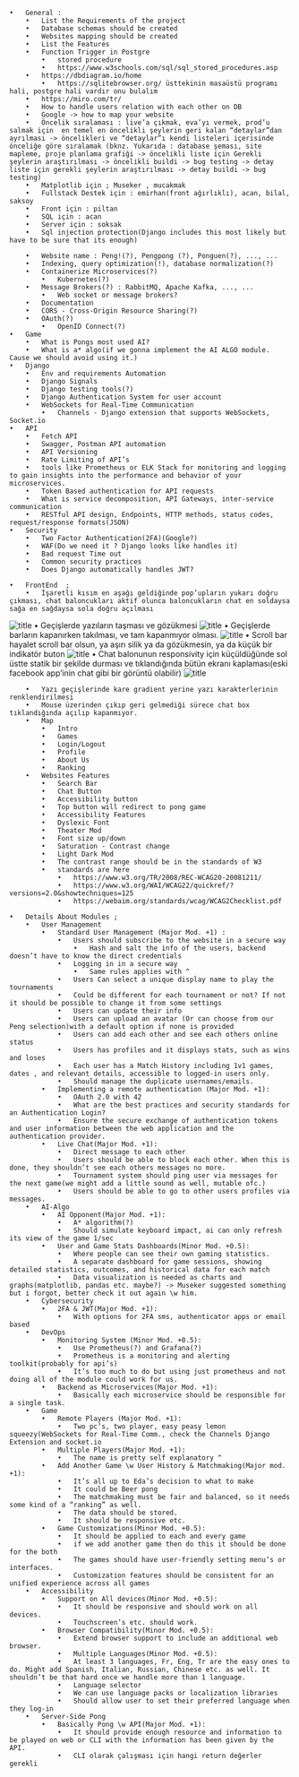 	•	General :
		•	List the Requirements of the project
		•	Database schemas should be created
		•	Websites mapping should be created
		•	List the Features
		•	Function Trigger in Postgre
			•	stored procedure
			•	https://www.w3schools.com/sql/sql_stored_procedures.asp
		•	https://dbdiagram.io/home
			•	https://sqlitebrowser.org/ üsttekinin masaüstü programı hali, postgre hali vardır onu bulalım
		•	https://miro.com/tr/
		•	How to handle users relation with each other on DB
		•	Google -> how to map your website
		•	Öncelik sıralaması : live’a çıkmak, eva’yı vermek, prod’u salmak için  en temel en öncelikli şeylerin geri kalan “detaylar”dan ayrılması -> öncelikleri ve “detaylar”ı kendi listeleri içerisinde önceliğe göre sıralamak (bknz. Yukarıda : database şeması, site mapleme, proje planlama grafiği -> öncelikli liste için Gerekli şeylerin araştırılması -> öncelikli buildi -> bug testing -> detay liste için gerekli şeylerin araştırılması -> detay buildi -> bug testing)
		•	Matplotlib için ; Museker , mucakmak
		•	Fullstack Destek için : emirhan(front ağırlıklı), acan, bilal, saksoy
		•	Front için : piltan
		•	SQL için : acan
		•	Server için : soksak
		•	Sql injection protection(Django includes this most likely but have to be sure that its enough)

		•	Website name : Peng!(?), Pengpong (?), Ponguen(?), ..., ...
		•	Indexing, query optimization(!), database normalization(?)
		•	Containerize Microservices(?)
			•	Kubernetes(?)
		•	Message Brokers(?) : RabbitMQ, Apache Kafka, ..., ...
			•	Web socket or message brokers?
		•	Documentation
		•	CORS - Cross-Origin Resource Sharing(?)
		•	OAuth(?)
			•	OpenID Connect(?)
	•	Game
		•	What is Pongs most used AI?
		•	What is a* algo(if we gonna implement the AI ALGO module. Cause we should avoid using it.)
	•	Django
		•	Env and requirements Automation
		•	Django Signals
		•	Django testing tools(?)
		•	Django Authentication System for user account
		•	WebSockets for Real-Time Communication
			•	Channels - Django extension that supports WebSockets, Socket.io
	•	API
		•	Fetch API
		•	Swagger, Postman API automation
		•	API Versioning
		•	Rate Limiting of API’s
		•	tools like Prometheus or ELK Stack for monitoring and logging to gain insights into the performance and behavior of your microservices.
		•	Token Based authentication for API requests
		•	What is service decomposition, API Gateways, inter-service communication
		•	RESTful API design, Endpoints, HTTP methods, status codes, request/response formats(JSON)
	•	Security
		•	Two Factor Authentication(2FA)(Google?)
		•	WAF(Do we need it ? Django looks like handles it)
		•	Bad request Time out
		•	Common security practices
		•	Does Django automatically handles JWT?

	•	FrontEnd  ; 
		•	İşaretli kısım en aşağı geldiğinde pop’upların yukarı doğru çıkması, chat baloncukları aktif olunca baloncukların chat en soldaysa sağa en sağdaysa sola doğru açılması
![title](Images/Chat%20Box%20Collision%20Fix.png)
		•	Geçişlerde yazıların taşması ve gözükmesi
![title](Images/Text%20Overlap%20With%20Bar%20Fix.png)
		•	Geçişlerde barların kapanırken takılması, ve tam kapanmıyor olması.
![title](Images/Bar's%20Closing%20Fix.png)
		•	Scroll bar hayalet scroll bar olsun, ya aşırı silik ya da gözükmesin, ya da küçük bir indikatör buton
![title](Images/Scroll%20Bar%20Fix.png)
		•	Chat balonunun responsivity için küçüldüğünde sol üstte statik bir şekilde durması ve tıklandığında bütün ekranı kaplaması(eski facebook app’inin chat gibi bir görüntü olabilir)
![title](Images/Chat%20Box%20Responsive%20Fix.png)

		•	Yazı geçişlerinde kare gradient yerine yazı karakterlerinin renklendirilmesi
		•	Mouse üzerinden çıkıp geri gelmediği sürece chat box tıklandığında açılıp kapanmıyor.
		•	Map
			•	Intro
			•	Games
			•	Login/Logout
			•	Profile
			•	About Us
			•	Ranking
		•	Websites Features
			•	Search Bar
			•	Chat Button
			•	Accessibility button
			•	Top button will redirect to pong game
			•	Accessibility Features
			•	Dyslexic Font
			•	Theater Mod
			•	Font size up/down
			•	Saturation - Contrast change
			•	Light Dark Mod
			•	The contrast range should be in the standards of W3
			•	standards are here
				•	https://www.w3.org/TR/2008/REC-WCAG20-20081211/ 
				•	https://www.w3.org/WAI/WCAG22/quickref/?versions=2.0&showtechniques=125
				•	https://webaim.org/standards/wcag/WCAG2Checklist.pdf

	•	Details About Modules ;
		•	User Management 
			•	Standard User Management (Major Mod. +1) :
				•	Users should subscribe to the website in a secure way
					•	Hash and salt the info of the users, backend doesn’t have to know the direct credentials
				•	Logging in in a secure way
					•	Same rules applies with ^
				•	Users Can select a unique display name to play the tournaments
				•	Could be different for each tournament or not? If not it should be possible to change it from some settings
				•	Users can update their info
				•	Users can upload an avatar (Or can choose from our Peng selection)with a default option if none is provided
				•	Users can add each other and see each others online status
				•	Users has profiles and it displays stats, such as wins and loses
				•	Each user has a Match History including 1v1 games, dates , and relevant details, accessible to logged-in users only.
				•	Should manage the duplicate usernames/emails.
			•	Implementing a remote authentication (Major Mod. +1):
				•	OAuth 2.0 with 42
				•	What are the best practices and security standards for an Authentication Login?
				•	Ensure the secure exchange of authentication tokens and user information between the web application and the authentication provider.
			•	Live Chat(Major Mod. +1):
				•	Direct message to each other
				•	Users should be able to block each other. When this is done, they shouldn’t see each others messages no more.
				•	Tournament system should ping user via messages for the next game(we might add a little sound as well, mutable ofc.)
				•	Users should be able to go to other users profiles via messages.
		•	AI-Algo
			•	AI Opponent(Major Mod. +1):
				•	A* algorithm(?)
				•	Should simulate keyboard impact, ai can only refresh its view of the game 1/sec
			•	User and Game Stats Dashboards(Minor Mod. +0.5):
				•	Where people can see their own gaming statistics.
				•	A separate dashboard for game sessions, showing detailed statistics, outcomes, and historical data for each match
				•	Data visualization is needed as charts and graphs(matplotlib, pandas etc. maybe?) -> Museker suggested something but i forgot, better check it out again \w him.
		•	Cybersecurity
			•	2FA & JWT(Major Mod. +1):
				•	With options for 2FA sms, authenticator apps or email based
		•	DevOps
			•	Monitoring System (Minor Mod. +0.5):
				•	Use Prometheus(?) and Grafana(?)
				•	Prometheus is a monitoring and alerting toolkit(probably for api’s)
				•	It’s too much to do but using just prometheus and not doing all of the module could work for us.
			•	Backend as Microservices(Major Mod. +1):
				•	Basically each microservice should be responsible for a single task.
		•	Game
			•	Remote Players (Major Mod. +1):
				•	Two pc’s, two player, easy peasy lemon squeezy(WebSockets for Real-Time Comm., check the Channels Django Extension and socket.io
			•	Multiple Players(Major Mod. +1):
				•	The name is pretty self explanatory ^
			•	Add Another Game \w User History & Matchmaking(Major mod. +1):
				•	It’s all up to Eda’s decision to what to make
				•	It could be Beer pong
				•	The matchmaking must be fair and balanced, so it needs some kind of a “ranking” as well.
				•	The data should be stored.
				•	It should be responsive etc.
			•	Game Customizations(Minor Mod. +0.5):
				•	It should be applied to each and every game
				•	if we add another game then do this it should be done for the both
				•	The games should have user-friendly setting menu’s or interfaces.
				•	Customization features should be consistent for an unified experience across all games
		•	Accessibility
			•	Support on All devices(Minor Mod. +0.5):
				•	It should be responsive and should work on all devices.
				•	Touchscreen’s etc. should work.
			•	Browser Compatibility(Minor Mod. +0.5):
				•	Extend browser support to include an additional web browser.
				•	Multiple Languages(Minor Mod. +0.5):
				•	At least 3 languages, Fr, Eng, Tr are the easy ones to do. Might add Spanish, Italian, Russian, Chinese etc. as well. It shouldn’t be that hard once we handle more than 1 language.
				•	Language selector
				•	We can use language packs or localization libraries
				•	Should allow user to set their preferred language when they log-in
		•	Server-Side Pong
			•	Basically Pong \w API(Major Mod. +1):
				•	It should provide enough resource and information to be played on web or CLI with the information has been given by the API.
				•	CLI olarak çalışması için hangi return değerler gerekli